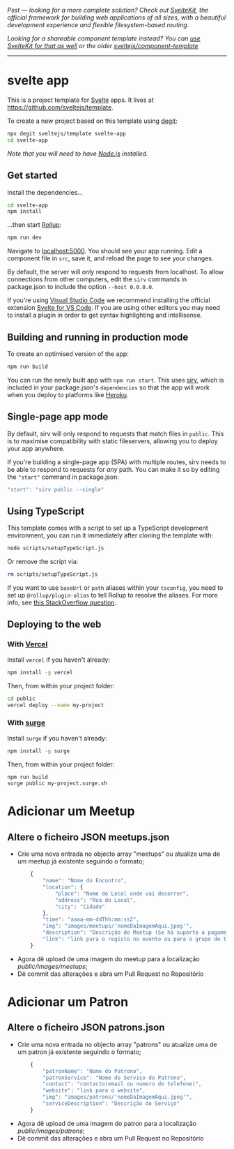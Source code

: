 *Psst — looking for a more complete solution? Check out [SvelteKit](https://kit.svelte.dev), the official framework for building web applications of all sizes, with a beautiful development experience and flexible filesystem-based routing.*

*Looking for a shareable component template instead? You can [use SvelteKit for that as well](https://kit.svelte.dev/docs#packaging) or the older [sveltejs/component-template](https://github.com/sveltejs/component-template)*

---

# svelte app

This is a project template for [Svelte](https://svelte.dev) apps. It lives at https://github.com/sveltejs/template.

To create a new project based on this template using [degit](https://github.com/Rich-Harris/degit):

```bash
npx degit sveltejs/template svelte-app
cd svelte-app
```

*Note that you will need to have [Node.js](https://nodejs.org) installed.*


## Get started

Install the dependencies...

```bash
cd svelte-app
npm install
```

...then start [Rollup](https://rollupjs.org):

```bash
npm run dev
```

Navigate to [localhost:5000](http://localhost:5000). You should see your app running. Edit a component file in `src`, save it, and reload the page to see your changes.

By default, the server will only respond to requests from localhost. To allow connections from other computers, edit the `sirv` commands in package.json to include the option `--host 0.0.0.0`.

If you're using [Visual Studio Code](https://code.visualstudio.com/) we recommend installing the official extension [Svelte for VS Code](https://marketplace.visualstudio.com/items?itemName=svelte.svelte-vscode). If you are using other editors you may need to install a plugin in order to get syntax highlighting and intellisense.

## Building and running in production mode

To create an optimised version of the app:

```bash
npm run build
```

You can run the newly built app with `npm run start`. This uses [sirv](https://github.com/lukeed/sirv), which is included in your package.json's `dependencies` so that the app will work when you deploy to platforms like [Heroku](https://heroku.com).


## Single-page app mode

By default, sirv will only respond to requests that match files in `public`. This is to maximise compatibility with static fileservers, allowing you to deploy your app anywhere.

If you're building a single-page app (SPA) with multiple routes, sirv needs to be able to respond to requests for *any* path. You can make it so by editing the `"start"` command in package.json:

```js
"start": "sirv public --single"
```

## Using TypeScript

This template comes with a script to set up a TypeScript development environment, you can run it immediately after cloning the template with:

```bash
node scripts/setupTypeScript.js
```

Or remove the script via:

```bash
rm scripts/setupTypeScript.js
```

If you want to use `baseUrl` or `path` aliases within your `tsconfig`, you need to set up `@rollup/plugin-alias` to tell Rollup to resolve the aliases. For more info, see [this StackOverflow question](https://stackoverflow.com/questions/63427935/setup-tsconfig-path-in-svelte).

## Deploying to the web

### With [Vercel](https://vercel.com)

Install `vercel` if you haven't already:

```bash
npm install -g vercel
```

Then, from within your project folder:

```bash
cd public
vercel deploy --name my-project
```

### With [surge](https://surge.sh/)

Install `surge` if you haven't already:

```bash
npm install -g surge
```

Then, from within your project folder:

```bash
npm run build
surge public my-project.surge.sh
```

# Adicionar um Meetup
## Altere o ficheiro JSON meetups.json
- Crie uma nova entrada no objecto array "meetups" ou atualize uma de um meetup já existente seguindo o formato;
    ```javascript
        {
            "name": "Nome do Encontro",
            "location": {
                "place": "Nome do Local onde vai decorrer",
                "address": "Rua do Local",
                "city": "Cidade"
            },
            "time": "aaaa-mm-ddThh:mm:ssZ",
            "img": "images/meetups/'nomeDaImagemAqui.jpeg'",
            "description": "Descrição do Meetup (Se há suporte a pagamentos em LN, possível speaker...)",
            "link": "link para o registo no evento ou para o grupo de telegram mais próximo"
        }
    ```
- Agora dê upload de uma imagem do meetup para a localização *public/images/meetups*;
- Dê commit das alterações e abra um Pull Request no Repositório



# Adicionar um Patron
## Altere o ficheiro JSON patrons.json
- Crie uma nova entrada no objecto array "patrons" ou atualize uma de um patron já existente seguindo o formato;
    ```javascript
        {
            "patronName": "Nome do Patrono",
            "patronService": "Nome do Serviço do Patrono",
            "contact": "contacto(email ou numero de telefone)",
            "website": "link para o website",
            "img": "images/patrons/'nomeDaImagemAqui.jpeg'",
            "serviceDescription": "Descrição do Serviço"
        }
    ```
- Agora dê upload de uma imagem do patron para a localização *public/images/patrons*;
- Dê commit das alterações e abra um Pull Request no Repositório




